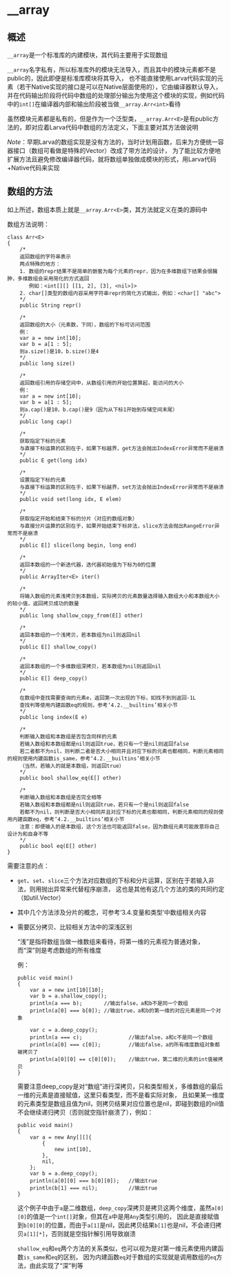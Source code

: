 # **__array**

## **概述**

`__array`是一个标准库的内建模块，其代码主要用于实现数组

`__array`名字私有，所以标准库外的模块无法导入，而且其中的模块元素都不是public的，因此即便是标准库模块将其导入，
也不能直接使用Larva代码实现的元素（若干Native实现的接口是可以在Native层面使用的），它由编译器默认导入，
并在代码输出阶段将代码中数组的处理部分输出为使用这个模块的实现，例如代码中的`int[]`在编译器内部和输出阶段被当做`__array.Arr<int>`看待

虽然模块元素都是私有的，但是作为一个泛型类，`__array.Arr<E>`是有public方法的，即对应着Larva代码中数组的方法定义，下面主要对其方法做说明

*Note*：早期Larva的数组实现是没有方法的，当时计划用函数，后来为方便统一容器接口（数组可看做是特殊的Vector）改成了带方法的设计，
为了能比较方便地扩展方法且避免修改编译器代码，就将数组单独做成模块的形式，用Larva代码+Native代码来实现

## **数组的方法**

如上所述，数组本质上就是`__array.Arr<E>`类，其方法就定义在类的源码中

数组方法说明：

```
class Arr<E>
{
    /*
    返回数组的字符串表示
    两点特殊的地方：
    1. 数组的repr结果不是简单的嵌套为每个元素的repr，因为在多维数组下结果会很臃肿，多维数组会采用简化的方式返回
       例如：<int[][] [[1, 2], [3], <nil>]>
    2. char[]类型的数组内容采用字符串repr的简化方式输出，例如：<char[] "abc">
    */
    public String repr()

    /*
    返回数组的大小（元素数，下同），数组的下标可访问范围
    例：
    var a = new int[10];
    var b = a[1 : 5];
    则a.size()是10，b.size()是4
    */
    public long size()

    /*
    返回数组引用的存储空间中，从数组引用的开始位置算起，能访问的大小
    例：
    var a = new int[10];
    var b = a[1 : 5];
    则a.cap()是10，b.cap()是9（因为从下标1开始到存储空间末尾）
    */
    public long cap()

    /*
    获取指定下标的元素
    与直接下标运算的区别在于，如果下标越界，get方法会抛出IndexError异常而不是崩溃
    */
    public E get(long idx)

    /*
    设置指定下标的元素
    与直接下标运算的区别在于，如果下标越界，set方法会抛出IndexError异常而不是崩溃
    */
    public void set(long idx, E elem)

    /*
    获取指定开始和结束下标的分片（对应的数组对象）
    与直接分片运算的区别在于，如果开始结束下标非法，slice方法会抛出RangeError异常而不是崩溃
    */
    public E[] slice(long begin, long end)

    /*
    返回本数组的一个新迭代器，迭代器初始值为下标为0的位置
    */
    public ArrayIter<E> iter()

    /*
    将输入数组的元素浅拷贝到本数组，实际拷贝的元素数量选择输入数组大小和本数组大小的较小值，返回拷贝成功的数量
    */
    public long shallow_copy_from(E[] other)

    /*
    返回本数组的一个浅拷贝，若本数组为nil则返回nil
    */
    public E[] shallow_copy()

    /*
    返回本数组的一个多维数组深拷贝，若本数组为nil则返回nil
    */
    public E[] deep_copy()

    /*
    在数组中查找需要查询的元素e，返回第一次出现的下标，如找不到则返回-1L
    查找判等使用内建函数eq的规则，参考‘4.2.__builtins’相关小节
    */
    public long index(E e)

    /*
    判断输入数组和本数组是否包含同样的元素
    若输入数组和本数组都是nil则返回true，若只有一个是nil则返回false
    若二者都不为nil，则判断二者是否大小相同并且对应下标的元素也都相同，判断元素相同的规则使用内建函数is_same，参考‘4.2.__builtins’相关小节
    （当然，若输入的就是本数组，则返回true）
    */
    public bool shallow_eq(E[] other)

    /*
    判断输入数组和本数组是否完全相等
    若输入数组和本数组都是nil则返回true，若只有一个是nil则返回false
    若都不为nil，则判断是否大小相同并且对应下标的元素也都相同，判断元素相同的规则使用内建函数eq，参考‘4.2.__builtins’相关小节
    注意：即便输入的是本数组，这个方法也可能返回false，因为数组元素可能故意将自己设计为和自身不等
    */
    public bool eq(E[] other)
}
```

需要注意的点：

* `get`、`set`、`slice`三个方法对应数组的下标和分片运算，区别在于若输入非法，则用抛出异常来代替程序崩溃，
这也是其他有这几个方法的类的共同约定（如util.Vector）

* 其中几个方法涉及分片的概念，可参考‘3.4.变量和类型’中数组相关内容

* 需要区分拷贝、比较相关方法中的深浅区别

    “浅”是指将数组当做一维数组来看待，将第一维的元素视为普通对象，而“深”则是考虑数组的所有维度

    例：
    ```
    public void main()
    {
        var a = new int[10][10];
        var b = a.shallow_copy();
        println(a === b);       //输出false，a和b不是同一个数组
        println(a[0] === b[0]); //输出true，a和b的第一维的对应元素是同一个对象

        var c = a.deep_copy();
        println(a === c);               //输出false，a和c不是同一个数组
        println(a[0] === c[0]);         //输出false，a的所有维度数组对象都被拷贝了
        println(a[0][0] == c[0][0]);    //输出true，第二维的元素的int值被拷贝
    }
    ```
    需要注意deep_copy是对“数组”进行深拷贝，只和类型相关，多维数组的最后一维的元素是直接赋值，这里只看类型，而不是看实际对象，
    且如果某一维度的元素类型是数组且值为nil，则拷贝结果对应位置也是nil，即碰到数组的nil值不会继续递归拷贝（否则就空指针崩溃了），例如：
    ```
    public void main()
    {
        var a = new Any[][]{
            {
                new int[10],
            },
            nil,
        };
        var b = a.deep_copy();
        println(a[0][0] === b[0][0]);   //输出true
        println(b[1] === nil);          //输出true
    }
    ```
    这个例子中由于`a`是二维数组，`deep_copy`深拷贝是拷贝这两个维度，虽然`a[0][0]`的值是一个`int[]`对象，但其在`a`中是用`Any`类型引用的，
    因此是直接赋值到`b[0][0]`的位置，而由于`a[1]`是nil，因此拷贝结果`b[1]`也是nil，不会递归拷贝`a[1][*]`，否则就是空指针解引用导致崩溃

    `shallow_eq`和`eq`两个方法的关系类似，也可以视为是对第一维元素使用内建函数`is_same`和`eq`的区别，
    因为内建函数`eq`对于数组的实现就是调用数组的`eq`方法，由此实现了“深”判等
